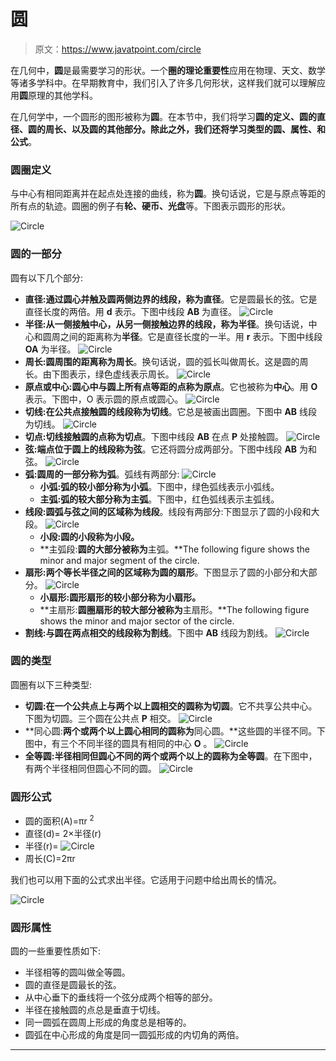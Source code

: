 # 圆

> 原文：<https://www.javatpoint.com/circle>

在几何中，**圆**是最需要学习的形状。一个**圈的理论重要性**应用在物理、天文、数学等诸多学科中。在早期教育中，我们引入了许多几何形状，这样我们就可以理解应用**圆**原理的其他学科。

在几何学中，一个圆形的图形被称为**圆**。在本节中，我们将学习**圆的定义、圆的直径、圆的周长、**以及圆的其他部分。除此之外，我们还将学习**类型的圆、属性、**和**公式**。

### 圆圈定义

与中心有相同距离并在起点处连接的曲线，称为**圆**。换句话说，它是与原点等距的所有点的轨迹。圆圈的例子有**轮、硬币、光盘**等。下图表示圆形的形状。

![Circle](img/fb0ae71ab8c1da50cae01dd0eec9e7ea.png)

### 圆的一部分

圆有以下几个部分:

*   **直径:**通过圆心并触及圆两侧边界的线段，称为**直径**。它是圆最长的弦。它是直径长度的两倍。用 **d** 表示。下图中线段 **AB** 为直径。
    ![Circle](img/ef70105c77dc8faf0cfc8b87967aea32.png)
*   **半径:**从一侧接触中心，从另一侧接触边界的线段，称为**半径**。换句话说，中心和圆周之间的距离称为**半径**。它是直径长度的一半。用 **r** 表示。下图中线段 **OA** 为半径。
    ![Circle](img/90edca910f83edffd197fdf52d03e351.png)
*   **周长:**圆周围的距离称为**周长**。换句话说，圆的弧长叫做周长。这是圆的周长。由下图表示，绿色虚线表示周长。
    ![Circle](img/6209cbeffac46a79cbfab436e9d01764.png)
*   **原点或中心:**圆心中与圆上所有点等距的点称为**原点**。它也被称为**中心**。用 **O** 表示。下图中，O 表示圆的原点或圆心。
    ![Circle](img/f9adf5a3ae17ba71ed1dc0e601f1658f.png)
*   **切线:**在公共点接触圆的线段称为**切线**。它总是被画出圆圈。下图中 **AB** 线段为切线。
    ![Circle](img/c3b3afb82f3f5ed6091e4203b5a34429.png)
*   **切点:**切线接触圆的点称为**切点**。下图中线段 **AB** 在点 **P** 处接触圆。
    ![Circle](img/4c6d7fbfb9b5c87152db26cd42d4d78b.png)
*   **弦:**端点位于圆上的线段称为**弦**。它还将圆分成两部分。下图中线段 **AB** 为和弦。
    ![Circle](img/a46dda9a9a77260984a67b3afbd23179.png)
*   **弧:**圆周的一部分称为**弧**。弧线有两部分:
    ![Circle](img/c423156c4ed86bf5d9d21558877012fa.png)
    *   **小弧:**弧的较小部分称为**小弧**。下图中，绿色弧线表示小弧线。
    *   **主弧:**弧的较大部分称为**主弧**。下图中，红色弧线表示主弧线。
*   **线段:**圆弧与弦之间的区域称为**线段**。线段有两部分:下图显示了圆的小段和大段。
    ![Circle](img/f5ce96dfe8a14cc94d7a833e6985568b.png)
    *   **小段:**圆的小段称为**小段。**
    *   **主弧段:**圆的大部分被称为**主弧。**The following figure shows the minor and major segment of the circle.
*   **扇形:**两个等长半径之间的区域称为圆的**扇形**。下图显示了圆的小部分和大部分。
    ![Circle](img/61a90c9e5edcc7bef592c809f379067e.png)
    *   **小扇形:**圆形扇形的较小部分称为**小扇形。**
    *   **主扇形:**圆圈扇形的较大部分被称为**主扇形。**The following figure shows the minor and major sector of the circle.
*   **割线:**与圆在两点相交的线段称为**割线**。下图中 **AB** 线段为割线。
    ![Circle](img/48f7436e785c03e7bf1438da634f79d7.png)

### 圆的类型

圆圈有以下三种类型:

*   **切圆:**在一个公共点上与两个以上圆相交的圆称为**切圆**。它不共享公共中心。下图为切圆。三个圆在公共点 **P** 相交。
    ![Circle](img/953520a5eafeb6cb85049c918e7e1c4b.png)
*   **同心圆:**两个或两个以上圆心相同的圆称为**同心圆。**这些圆的半径不同。下图中，有三个不同半径的圆具有相同的中心 **O** 。
    ![Circle](img/a5f5959592dd40973b99ddf2b29d1ceb.png)
*   **全等圆:**半径相同但圆心不同的两个或两个以上的圆称为**全等圆**。在下图中，有两个半径相同但圆心不同的圆。
    ![Circle](img/b582f041ce4ad65ae27923f157a6cb1b.png)

### 圆形公式

*   圆的面积(A)=πr <sup>2</sup>
*   直径(d)= 2×半径(r)
*   半径(r)= ![Circle](img/e2a188d4428399a0707020f9edcc9cef.png)
*   周长(C)=2πr

我们也可以用下面的公式求出半径。它适用于问题中给出周长的情况。

![Circle](img/550cdc780de7adae3d082ea37f995476.png)

### 圆形属性

圆的一些重要性质如下:

*   半径相等的圆叫做全等圆。
*   圆的直径是圆最长的弦。
*   从中心垂下的垂线将一个弦分成两个相等的部分。
*   半径在接触圆的点总是垂直于切线。
*   同一圆弧在圆周上形成的角度总是相等的。
*   圆弧在中心形成的角度是同一圆弧形成的内切角的两倍。

* * *